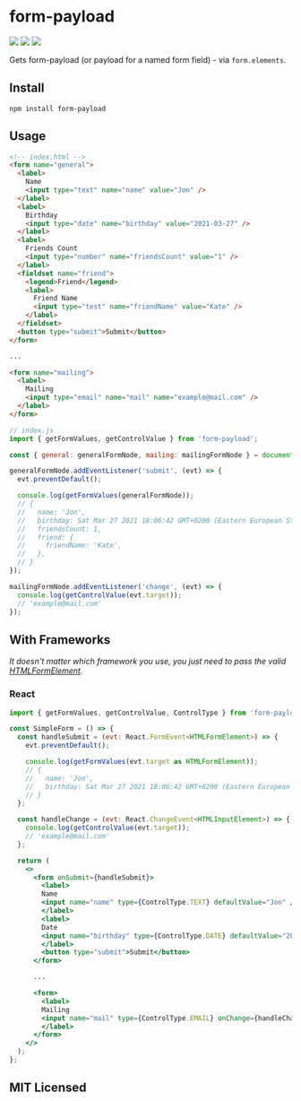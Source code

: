 # form-payload

[![](https://github.com/what1s1ove/form-payload/workflows/Lint/badge.svg)](https://github.com/What1s1ove/form-payload/actions?query=workflow%3ALint)
[![](https://github.com/what1s1ove/form-payload/workflows/Test/badge.svg)](https://github.com/What1s1ove/form-payload/actions?query=workflow%3ATest)
[![](https://github.com/what1s1ove/form-payload/workflows/Publish/badge.svg)](https://github.com/What1s1ove/form-payload/actions?query=workflow%3APublish)

Gets form-payload (or payload for a named form field) - via `form.elements`.

## Install

```
npm install form-payload
```

## Usage

```html
<!-- index.html -->
<form name="general">
  <label>
    Name
    <input type="text" name="name" value="Jon" />
  </label>
  <label>
    Birthday
    <input type="date" name="birthday" value="2021-03-27" />
  </label>
  <label>
    Friends Count
    <input type="number" name="friendsCount" value="1" />
  </label>
  <fieldset name="friend">
    <legend>Friend</legend>
    <label>
      Friend Name
      <input type="test" name="friendName" value="Kate" />
    </label>
  </fieldset>
  <button type="submit">Submit</button>
</form>

...

<form name="mailing">
  <label>
    Mailing
    <input type="email" name="mail" name="example@mail.com" />
  </label>
</form>
```

```js
// index.js
import { getFormValues, getControlValue } from 'form-payload';

const { general: generalFormNode, mailing: mailingFormNode } = document.forms;

generalFormNode.addEventListener('submit', (evt) => {
  evt.preventDefault();

  console.log(getFormValues(generalFormNode));
  // {
  //   name: 'Jon',
  //   birthday: Sat Mar 27 2021 18:06:42 GMT+0200 (Eastern European Standard Time),
  //   friendsCount: 1,
  //   friend: {
  //     friendName: 'Kate',
  //   },
  // }
});

mailingFormNode.addEventListener('change', (evt) => {
  console.log(getControlValue(evt.target));
  // 'example@mail.com'
});
```

## With Frameworks

_It doesn't matter which framework you use, you just need to pass the valid [HTMLFormElement](https://developer.mozilla.org/en-US/docs/Web/API/HTMLFormElement)._

### React

```jsx
import { getFormValues, getControlValue, ControlType } from 'form-payload';

const SimpleForm = () => {
  const handleSubmit = (evt: React.FormEvent<HTMLFormElement>) => {
    evt.preventDefault();

    console.log(getFormValues(evt.target as HTMLFormElement));
    // {
    //   name: 'Jon',
    //   birthday: Sat Mar 27 2021 18:06:42 GMT+0200 (Eastern European Standard Time),
    // }
  };

  const handleChange = (evt: React.ChangeEvent<HTMLInputElement>) => {
    console.log(getControlValue(evt.target));
    // 'example@mail.com'
  };

  return (
    <>
      <form onSubmit={handleSubmit}>
        <label>
        Name
        <input name="name" type={ControlType.TEXT} defaultValue="Jon" />
        </label>
        <label>
        Date
        <input name="birthday" type={ControlType.DATE} defaultValue="2021-03-27" />
        </label>
        <button type="submit">Submit</button>
      </form>

      ...

      <form>
        <label>
        Mailing
        <input name="mail" type={ControlType.EMAIL} onChange={handleChange} />
        </label>
      </form>
    </>
  );
};
```

## MIT Licensed

